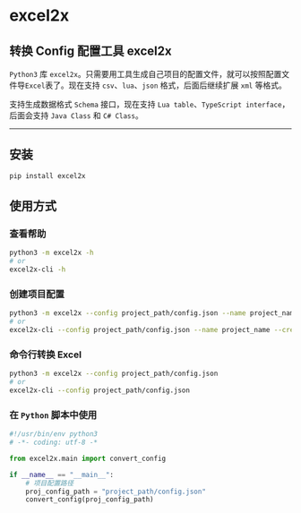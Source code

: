 # excel2x

## 转换 Config 配置工具 excel2x

`Python3` 库 `excel2x`。只需要用工具生成自己项目的配置文件，就可以按照配置文件导`Excel`表了。现在支持 `csv`、`lua`、`json` 格式，后面后继续扩展 `xml` 等格式。

支持生成数据格式 `Schema` 接口，现在支持 `Lua table`、`TypeScript interface`，后面会支持 `Java Class` 和 `C# Class`。

---

## 安装

```bash
pip install excel2x
```

## 使用方式

### 查看帮助

```bash
python3 -m excel2x -h
# or
excel2x-cli -h
```

### 创建项目配置

```bash
python3 -m excel2x --config project_path/config.json --name project_name --create
# or
excel2x-cli --config project_path/config.json --name project_name --create
```

### 命令行转换 Excel

```bash
python3 -m excel2x --config project_path/config.json
# or
excel2x-cli --config project_path/config.json
```

### 在 `Python` 脚本中使用

```python
#!/usr/bin/env python3
# -*- coding: utf-8 -*

from excel2x.main import convert_config

if __name__ == "__main__":
    # 项目配置路径
    proj_config_path = "project_path/config.json"
    convert_config(proj_config_path)

```
